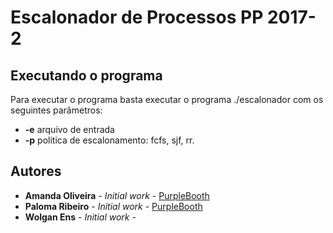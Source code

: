 # Escalonador de Processos PP 2017-2

## Executando o programa

Para executar o programa basta executar o programa ./escalonador com os seguintes parâmetros:

* **-e** arquivo de entrada
* **-p** politica de escalonamento: fcfs, sjf, rr.


## Autores

* **Amanda Oliveira** - *Initial work* - [PurpleBooth](https://github.com/PurpleBooth)
* **Paloma Ribeiro** - *Initial work* - [PurpleBooth](https://github.com/PurpleBooth)
* **Wolgan Ens** - *Initial work* - 
